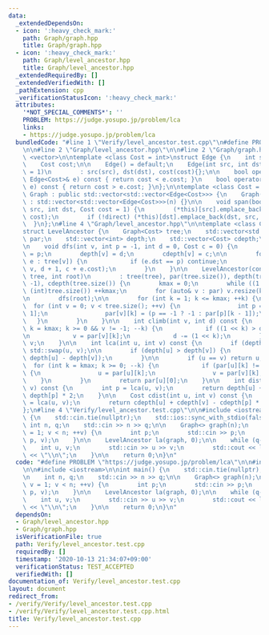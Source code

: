 ```yaml
---
data:
  _extendedDependsOn:
  - icon: ':heavy_check_mark:'
    path: Graph/graph.hpp
    title: Graph/graph.hpp
  - icon: ':heavy_check_mark:'
    path: Graph/level_ancestor.hpp
    title: Graph/level_ancestor.hpp
  _extendedRequiredBy: []
  _extendedVerifiedWith: []
  _pathExtension: cpp
  _verificationStatusIcon: ':heavy_check_mark:'
  attributes:
    '*NOT_SPECIAL_COMMENTS*': ''
    PROBLEM: https://judge.yosupo.jp/problem/lca
    links:
    - https://judge.yosupo.jp/problem/lca
  bundledCode: "#line 1 \"Verify/level_ancestor.test.cpp\"\n#define PROBLEM \"https://judge.yosupo.jp/problem/lca\"\
    \n\n#line 2 \"Graph/level_ancestor.hpp\"\n\n#line 2 \"Graph/graph.hpp\"\n\n#include\
    \ <vector>\n\ntemplate <class Cost = int>\nstruct Edge {\n    int src, dst;\n\
    \    Cost cost;\n\n    Edge() = default;\n    Edge(int src, int dst, Cost cost\
    \ = 1)\n        : src(src), dst(dst), cost(cost){};\n\n    bool operator<(const\
    \ Edge<Cost>& e) const { return cost < e.cost; }\n    bool operator>(const Edge<Cost>&\
    \ e) const { return cost > e.cost; }\n};\n\ntemplate <class Cost = int>\nstruct\
    \ Graph : public std::vector<std::vector<Edge<Cost>>> {\n    Graph(int n = 0)\
    \ : std::vector<std::vector<Edge<Cost>>>(n) {}\n\n    void span(bool direct, int\
    \ src, int dst, Cost cost = 1) {\n        (*this)[src].emplace_back(src, dst,\
    \ cost);\n        if (!direct) (*this)[dst].emplace_back(dst, src, cost);\n  \
    \  }\n};\n#line 4 \"Graph/level_ancestor.hpp\"\n\ntemplate <class Cost = int>\n\
    struct LevelAncestor {\n    Graph<Cost> tree;\n    std::vector<std::vector<int>>\
    \ par;\n    std::vector<int> depth;\n    std::vector<Cost> cdepth;\n    int kmax;\n\
    \n    void dfs(int v, int p = -1, int d = 0, Cost c = 0) {\n        par[v][0]\
    \ = p;\n        depth[v] = d;\n        cdepth[v] = c;\n\n        for (const auto&\
    \ e : tree[v]) {\n            if (e.dst == p) continue;\n            dfs(e.dst,\
    \ v, d + 1, c + e.cost);\n        }\n    }\n\n    LevelAncestor(const Graph<Cost>&\
    \ tree, int root)\n        : tree(tree), par(tree.size()), depth(tree.size(),\
    \ -1), cdepth(tree.size()) {\n        kmax = 0;\n        while ((1 << kmax) <\
    \ (int)tree.size()) ++kmax;\n        for (auto& v : par) v.resize(kmax + 1);\n\
    \n        dfs(root);\n\n        for (int k = 1; k <= kmax; ++k) {\n          \
    \  for (int v = 0; v < tree.size(); ++v) {\n                int p = par[v][k -\
    \ 1];\n                par[v][k] = (p == -1 ? -1 : par[p][k - 1]);\n         \
    \   }\n        }\n    }\n\n    int climb(int v, int d) const {\n        for (int\
    \ k = kmax; k >= 0 && v != -1; --k) {\n            if ((1 << k) > d) continue;\n\
    \n            v = par[v][k];\n            d -= (1 << k);\n        }\n        return\
    \ v;\n    }\n\n    int lca(int u, int v) const {\n        if (depth[u] < depth[v])\
    \ std::swap(u, v);\n\n        if (depth[u] > depth[v]) {\n            u = climb(u,\
    \ depth[u] - depth[v]);\n        }\n\n        if (u == v) return u;\n\n      \
    \  for (int k = kmax; k >= 0; --k) {\n            if (par[u][k] != par[v][k])\
    \ {\n                u = par[u][k];\n                v = par[v][k];\n        \
    \    }\n        }\n        return par[u][0];\n    }\n\n    int dist(int u, int\
    \ v) const {\n        int p = lca(u, v);\n        return depth[u] + depth[v] -\
    \ depth[p] * 2;\n    }\n\n    Cost cdist(int u, int v) const {\n        int p\
    \ = lca(u, v);\n        return cdepth[u] + cdepth[v] - cdepth[p] * 2;\n    }\n\
    };\n#line 4 \"Verify/level_ancestor.test.cpp\"\n\n#include <iostream>\n\nint main()\
    \ {\n    std::cin.tie(nullptr);\n    std::ios::sync_with_stdio(false);\n\n   \
    \ int n, q;\n    std::cin >> n >> q;\n\n    Graph<> graph(n);\n    for (int v\
    \ = 1; v < n; ++v) {\n        int p;\n        std::cin >> p;\n        graph.span(false,\
    \ p, v);\n    }\n\n    LevelAncestor la(graph, 0);\n\n    while (q--) {\n    \
    \    int u, v;\n        std::cin >> u >> v;\n        std::cout << la.lca(u, v)\
    \ << \"\\n\";\n    }\n\n    return 0;\n}\n"
  code: "#define PROBLEM \"https://judge.yosupo.jp/problem/lca\"\n\n#include \"../Graph/level_ancestor.hpp\"\
    \n\n#include <iostream>\n\nint main() {\n    std::cin.tie(nullptr);\n    std::ios::sync_with_stdio(false);\n\
    \n    int n, q;\n    std::cin >> n >> q;\n\n    Graph<> graph(n);\n    for (int\
    \ v = 1; v < n; ++v) {\n        int p;\n        std::cin >> p;\n        graph.span(false,\
    \ p, v);\n    }\n\n    LevelAncestor la(graph, 0);\n\n    while (q--) {\n    \
    \    int u, v;\n        std::cin >> u >> v;\n        std::cout << la.lca(u, v)\
    \ << \"\\n\";\n    }\n\n    return 0;\n}\n"
  dependsOn:
  - Graph/level_ancestor.hpp
  - Graph/graph.hpp
  isVerificationFile: true
  path: Verify/level_ancestor.test.cpp
  requiredBy: []
  timestamp: '2020-10-13 21:34:07+09:00'
  verificationStatus: TEST_ACCEPTED
  verifiedWith: []
documentation_of: Verify/level_ancestor.test.cpp
layout: document
redirect_from:
- /verify/Verify/level_ancestor.test.cpp
- /verify/Verify/level_ancestor.test.cpp.html
title: Verify/level_ancestor.test.cpp
---
```

